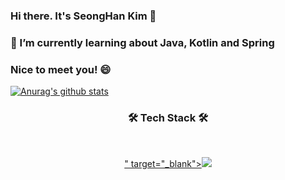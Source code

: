 ### Hi there. It's SeongHan Kim 👋
### 🌱 I’m currently learning about Java, Kotlin and Spring
### Nice to meet you! 😄

[![Anurag's github stats](https://github-readme-stats.vercel.app/api?username=Dudu-CNU)](https://github.com/anuraghazra/github-readme-stats)

<h3 align="center"><b>🛠 Tech Stack 🛠</b></h3>
</br>
<p align="center">
<a href="<svg role="img" viewBox="0 0 24 24" xmlns="http://www.w3.org/2000/svg"><title>HTML5</title><path d="M1.5 0h21l-1.91 21.563L11.977 24l-8.564-2.438L1.5 0zm7.031 9.75l-.232-2.718 10.059.003.23-2.622L5.412 4.41l.698 8.01h9.126l-.326 3.426-2.91.804-2.955-.81-.188-2.11H6.248l.33 4.171L12 19.351l5.379-1.443.744-8.157H8.531z"/></svg>" target="_blank"><img src="https://img.shields.io/badge/html5-#E34F26?style=flat-square&logo=html5&logoColor=white"/></a>
